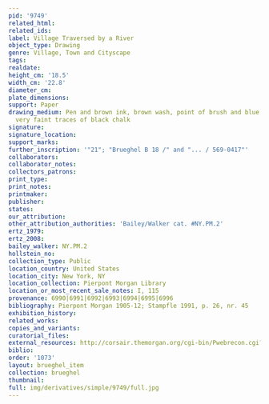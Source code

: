 ```yaml
---
pid: '9749'
related_html: 
related_ids: 
label: Village Traversed by a River
object_type: Drawing
genre: Village, Town and Cityscape
tags: 
realdate: 
height_cm: '18.5'
width_cm: '22.8'
diameter_cm: 
plate_dimensions: 
support: Paper
drawing_medium: Pen and brown ink, brown wash, point of brush and blue wash, over
  very faint traces of black chalk
signature: 
signature_location: 
support_marks: 
further_inscription: '"21"; "Brueghel B 18 /" and "... / 569-0417"'
collaborators: 
collaborator_notes: 
collectors_patrons: 
print_type: 
print_notes: 
printmaker: 
publisher: 
states: 
our_attribution: 
other_attribution_authorities: 'Bailey/Walker cat. #NY.PM.2'
ertz_1979: 
ertz_2008: 
bailey_walker: NY.PM.2
hollstein_no: 
collection_type: Public
location_country: United States
location_city: New York, NY
location_collection: Pierpont Morgan Library
location_or_most_recent_sale_notes: I, 115
provenance: 6990|6991|6992|6993|6994|6995|6996
bibliography: Pierpont Morgan 1905-12; Stampfle 1991, p. 26, nr. 45
exhibition_history: 
related_works: 
copies_and_variants: 
curatorial_files: 
external_resources: http://corsair.themorgan.org/cgi-bin/Pwebrecon.cgi?BBID=144146
biblio: 
order: '1073'
layout: brueghel_item
collection: brueghel
thumbnail: 
full: img/derivatives/simple/9749/full.jpg
---
```

